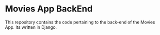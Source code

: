 # Movies App BackEnd

This repository contains the code pertaining to the back-end of the Movies App.
Its written in Django.
